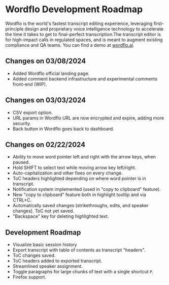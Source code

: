 # Wordflo Development Roadmap

Wordflo is the world's fastest transcript editing experience, leveraging first-principle design and proprietary voice intelligence technology to accelerate the time it takes to get to final-perfect transcription.The transcript editor is for high-impact calls in regulated spaces, and is meant to augment existing compliance and QA teams. You can find a demo at [wordflo.ai](http://wordflo.ai).

## Changes on 03/08/2024

- Added Wordflo official landing page.
- Added comment backend infrastructure and experimental comments front-end (WIP).

## Changes on 03/03/2024

- CSV export option.
- URL params in Wordflo URL are now encrypted and expire, adding more security.
- Back button in Wordflo goes back to dashboard.

## Changes on 02/22/2024

- Ability to move word pointer left and right with the arrow keys, when paused.
- Hold SHIFT to select text while moving arrow key left/right.
- Auto-capitalization and other fixes on every change.
- ToC headers highlighted depending on where word pointer is in transcript.
- Notification system implemented (used in "copy to clipboard" feature).
- New "copy to clipboard" feature both in highlight tooltip and via CTRL+C.
- Automatically saved changes (strikethroughs, edits, and speaker changes). ToC not yet saved.
- "Backspace" key for deleting highlighted text.

## Development Roadmap

- Visualize basic session history
- Export transcript with table of contents as transcript "headers".
- ToC changes saved.
- ToC headers added to exported transcript.
- Streamlined speaker assignment.
- Toggle paragraphs for large chunks of text with a single shortcut `P`.
- Firefox support.